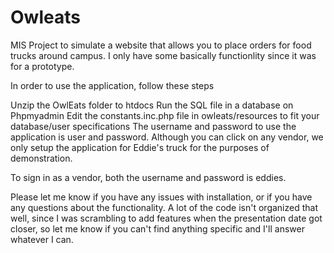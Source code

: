 # Owleats
MIS Project to simulate a website that allows you to place orders for food trucks around campus. I only have some
basically functionlity since it was for a prototype.

 In order to use the application, follow these steps

Unzip the OwlEats folder to htdocs
Run the SQL file in a database on Phpmyadmin
Edit the constants.inc.php file in owleats/resources to fit your database/user specifications
The username and password to use the application is user and password. Although you can click on any vendor, we only setup the application for Eddie's truck for the purposes of demonstration.

To sign in as a vendor, both the username and password is eddies.

Please let me know if you have any issues with installation, or if you have any questions about the functionality.
A lot of the code isn't organized that well, since I was scrambling to add features when the presentation date got closer, so let me know if you can't find anything specific and I'll answer whatever I can.
